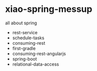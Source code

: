 # xiao-spring-messup
all about spring 

- rest-service
- schedule-tasks
- consuming-rest
- first-gradle
- consuming-rest-angularjs
- spring-boot
- relational-data-access
